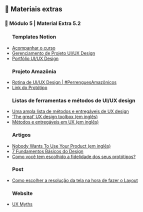 <h2 dir="auto"> 🔗 Materiais extras </h2>


<h3 dir="auto"> 🔶 Módulo 5 | Material Extra 5.2 </h3>
<ul dir="auto">

<h3> Templates Notion </h3>
  <li><a href="https://www.notion.so/Bootcampinho-UI-UX-476028b04b214c419d23158f612d91af"> Acompanhar o curso </a></li>
  <li><a href="https://sheisacreative.notion.site/Nome-do-Projeto-Bootcampinho-UI-UX-29cc67452d274688b297ed51cb95ee04"> Gerenciamento de Projeto UI/UX Design </a></li>
  <li><a href="https://sheisacreative.notion.site/UI-UX-Designer-Bootcampinho-UI-UX-015ec666dd424e398492074e277b748e"> Portfólio UI/UX Design </a></li> 

<h3> Projeto Amazônia </h3>
  <li><a href="https://www.youtube.com/playlist?list=PLuDfCQO9tvX3FiP79hkAJPSHaL2kS8n6H"> Rotina de UI/UX Design | #PerrenguesAmazônicos </a></li>
  <li><a href="https://xd.adobe.com/view/2d8d60c0-9655-4fda-9d8e-79f958cf8d00-78de/"> Link do Protótipo </a></li>


<h3> Listas de ferramentas e métodos de UI/UX design </h3>
  <li><a href="https://brasil.uxdesign.cc/uma-ampla-lista-de-m%C3%A9todos-e-entreg%C3%A1veis-de-ux-design-7b83a859d234"> Uma ampla lista de métodos e entregáveis de UX design</a></li>
  <li><a href="https://uxdesign.cc/the-great-ux-design-toolbox-fc0f28d7e976"> ‘The great’ UX design toolbox (em inglês)</a></li>
  <li><a href="https://miro.com/app/board/o9J_ktZHnRA=/"> Métodos e entregáveis em UX (em inglês) </a></li>


<h3> Artigos </h3>
  <li><a href="https://www.smashingmagazine.com/2016/01/nobody-wants-use-your-product/"> Nobody Wants To Use Your Product (em inglês) </a></li>
  <li><a href="https://medium.com/@madaguiar/fundamentos-do-design-d481d10d72be"> 7 Fundamentos Básicos do Design </a></li>
  <li><a href="https://brasil.uxdesign.cc/como-voc%C3%AA-tem-escolhido-a-fidelidade-dos-seus-prot%C3%B3tipos-6596484b8cbf"> Como você tem escolhido a fidelidade dos seus protótipos? </a></li>


<h3> Post </h3>
  <li><a href="https://www.instagram.com/p/CWq3-S5tHGn/?utm_source=ig_embed&ig_rid=f8395561-0534-46bc-840e-d66596caf6a7"> Como escolher a resolução da tela na hora de fazer o Layout </a></li>

<h3> Website </h3>
  <li><a href="https://uxmyths.com/"> UX Myths </a></li>

</ul>